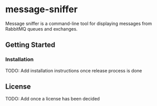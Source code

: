 # message-sniffer

Message sniffer is a command-line tool for displaying messages from RabbitMQ queues and exchanges.


## Getting Started


### Installation

TODO: Add installation instructions once release process is done


## License

TODO: Add once a license has been decided